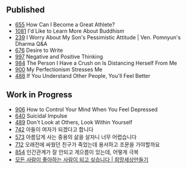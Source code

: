 ## Published
* [655](sub/655) How Can I Become a Great Athlete?
* [1081](sub/1081) I'd Like to Learn More About Buddhism 
* [239](sub/239) I Worry About My Son's Pessimistic Attitude | Ven. Pomnyun's Dharma Q&A 
* [676](sub/676) Desire to Write
* [997](sub/997) Negative and Positive Thinking
* [984](sub/984) The Person I Have a Crush on Is Distancing Herself From Me
* [900](sub/900) My Perfectionism Stresses Me
* [488](sub/488) If You Understand Other People, You'll Feel Better

## Work in Progress
* [906](sub/906) How to Control Your Mind When You Feel Depressed
* [640](sub/640) Suicidal Impulse
* [489](sub/489) Don't Look at Others, Look Within Yourself
* [742](sub/742) 아들이 여자가 되겠다고 합니다
* [573](sub/573) 아름답게 사는 중용의 삶을 살자니 너무 어렵습니다
* [712](sub/712) 오래전에 싸웠던 친구가 죽었는데 용서하고 조문을 가야할까요
* [854](sub/854) 인간관계가 잘 안되고 게으름이 있는데, 어떻게 극복
* [모든 사람이 좋아하는 사람이 되고 싶습니다 | 희망세상만들기](sub/B3Hg2bwvwxk)

